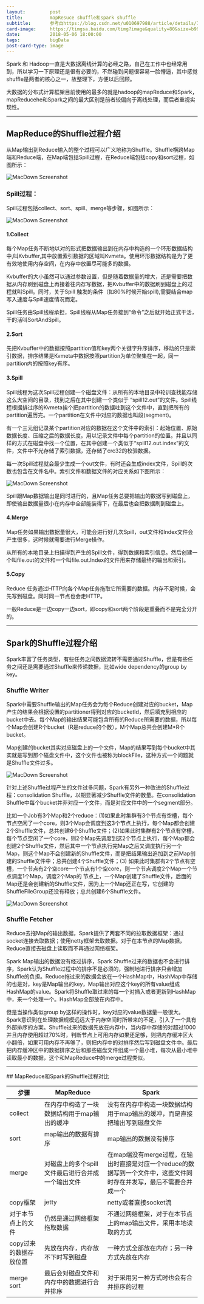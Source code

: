 ```yaml
---
layout:         post
title:          mapResuce shuffle和spark shuffle
subtitle:       参考自https://blog.csdn.net/u010697988/article/details/70173104
card-image:     https://timgsa.baidu.com/timg?image&quality=80&size=b9999_10000&sec=1525610003200&di=7e387b19d0053abe5036e237d6781b46&imgtype=0&src=http%3A%2F%2Fpic3.16pic.com%2F00%2F54%2F82%2F16pic_5482049_b.jpg
date:           2018-05-06 18:00:00
tags:           bigData
post-card-type: image
---
```


Spark 和 Hadoop一直是大数据离线计算的必经之路，自己在工作中也经常用到，所以学习一下原理还是很有必要的，不然碰到问题很容易一脸懵逼，其中感觉shuffle是两者的核心之一，故整理下，方便以后回顾。

大数据的分布式计算框架目前使用的最多的就是hadoop的mapReduce和Spark，mapReducehe和Spark之间的最大区别是前者较偏向于离线处理，而后者重视实现性。

<hr>

## MapReduce的Shuffle过程介绍
从Map输出到Reduce输入的整个过程可以广义地称为Shuffle。Shuffle横跨Map端和Reduce端，在Map端包括Spill过程，在Reduce端包括copy和sort过程，如图所示：

![MacDown Screenshot](http://static.open-open.com/lib/uploadImg/20140521/20140521222449_182.jpg)

### Spill过程：

Spill过程包括collect、sort、spill、merge等步骤，如图所示：

![MacDown Screenshot](http://static.open-open.com/lib/uploadImg/20140521/20140521222449_800.jpg)

#### 1.Collect
每个Map任务不断地以对的形式把数据输出到在内存中构造的一个环形数据结构中,叫Kvbuffer,其中放置索引数据的区域叫Kvmeta。使用环形数据结构是为了更有效地使用内存空间，在内存中放置尽可能多的数据。

Kvbuffer的大小虽然可以通过参数设置，但是随着数据量的增大，还是需要把数据从内存刷到磁盘上再接着往内存写数据，把Kvbuffer中的数据刷到磁盘上的过程就叫Spill。同时，关于Spill 触发的条件（如80%时候开始spill),需要结合map写入速度与Spill速度情况而定。

Spill任务由Spill线程承担，Spill线程从Map任务接到“命令”之后就开始正式干活，干的活叫SortAndSpill。

#### 2.Sort
先把Kvbuffer中的数据按照partition值和key两个关键字升序排序，移动的只是索引数据，排序结果是Kvmeta中数据按照partition为单位聚集在一起，同一partition内的按照key有序。

#### 3.Spill
Spill线程为这次Spill过程创建一个磁盘文件：从所有的本地目录中轮训查找能存储这么大空间的目录，找到之后在其中创建一个类似于 “spill12.out”的文件。Spill线程根据排过序的Kvmeta挨个把partition的数据吐到这个文件中，直到把所有的partition遍历完。一个partition在文件中对应的数据也叫段(segment)。

有一个三元组记录某个partition对应的数据在这个文件中的索引：起始位置、原始数据长度、压缩之后的数据长度。用以记录文件中每个partition的位置。并且以同样的方式在磁盘中找一个位置，在其中创建一个类似于“spill12.out.index”的文件，文件中不光存储了索引数据，还存储了crc32的校验数据。

每一次Spill过程就会最少生成一个out文件，有时还会生成index文件，Spill的次数也包含在文件名中。索引文件和数据文件的对应关系如下图所示：

![MacDown Screenshot](http://static.open-open.com/lib/uploadImg/20140521/20140521222449_312.jpg)

Spill跟Map数据输出是同时进行的，且Map任务总要把输出的数据写到磁盘上，即使输出数据量很小在内存中全部能装得下，在最后也会把数据刷到磁盘上。

#### 4.Merge
Map任务如果输出数据量很大，可能会进行好几次Spill，out文件和Index文件会产生很多，这时候就需要进行Merge操作。

从所有的本地目录上扫描得到产生的Spill文件，得到数据和索引信息。然后创建一个叫file.out的文件和一个叫file.out.Index的文件用来存储最终的输出和索引。

#### 5.Copy
Reduce 任务通过HTTP向各个Map任务拖取它所需要的数据。内存不足时候，会先写到磁盘。同时同一节点也会走HTTP。

一般Reduce是一边copy一边sort，即copy和sort两个阶段是重叠而不是完全分开的。

<hr>

## Spark的Shuffle过程介绍
Spark丰富了任务类型，有些任务之间数据流转不需要通过Shuffle，但是有些任务之间还是需要通过Shuffle来传递数据，比如wide dependency的group by key。

### Shuffle Writer
Spark中需要Shuffle输出的Map任务会为每个Reduce创建对应的bucket，Map产生的结果会根据设置的partitioner得到对应的bucketId，然后填充到相应的bucket中去。每个Map的输出结果可能包含所有的Reduce所需要的数据，所以每个Map会创建R个bucket（R是reduce的个数），M个Map总共会创建M*R个bucket。

Map创建的bucket其实对应磁盘上的一个文件，Map的结果写到每个bucket中其实就是写到那个磁盘文件中，这个文件也被称为blockFile，这种方式一个问题就是Shuffle文件过多。

![MacDown Screenshot](http://static.open-open.com/lib/uploadImg/20140521/20140521222450_291.jpg)

针对上述Shuffle过程产生的文件过多问题，Spark有另外一种改进的Shuffle过程：consolidation Shuffle，以期显著减少Shuffle文件的数量。在consolidation Shuffle中每个bucket并非对应一个文件，而是对应文件中的一个segment部分。

比如一个Job有3个Map和2个reduce：(1)如果此时集群有3个节点有空槽，每个节点空闲了一个core，则3个Map会调度到这3个节点上执行，每个Map都会创建2个Shuffle文件，总共创建6个Shuffle文件；(2)如果此时集群有2个节点有空槽，每个节点空闲了一个core，则2个Map先调度到这2个节点上执行，每个Map都会创建2个Shuffle文件，然后其中一个节点执行完Map之后又调度执行另一个Map，则这个Map不会创建新的Shuffle文件，而是把结果输出追加到之前Map创建的Shuffle文件中；总共创建4个Shuffle文件；(3) 如果此时集群有2个节点有空槽，一个节点有2个空core一个节点有1个空core，则一个节点调度2个Map一个节点调度1个Map，调度2个Map的 节点上，一个Map创建了Shuffle文件，后面的Map还是会创建新的Shuffle文件，因为上一个Map还正在写，它创建的ShuffleFileGroup还没有释放；总共创建6个Shuffle文件。

![MacDown Screenshot](http://static.open-open.com/lib/uploadImg/20140521/20140521222450_728.jpg)

### Shuffle Fetcher
Reduce去拖Map的输出数据，Spark提供了两套不同的拉取数据框架：通过socket连接去取数据；使用netty框架去取数据。对于在本节点的Map数据，Reduce直接去磁盘上读取而不再通过网络框架。

Spark Map输出的数据没有经过排序，Spark Shuffle过来的数据也不会进行排序，Spark认为Shuffle过程中的排序不是必须的，强制地进行排序只会增加Shuffle的负担。Reduce拖过来的数据会放在一个HashMap中，HashMap中存储的也是对，key是Map输出的key，Map输出对应这个key的所有value组成HashMap的value。Spark将Shuffle取过来的每一个对插入或者更新到HashMap中，来一个处理一个。HashMap全部放在内存中。

但是当操作类似group by这样的操作时，key对应的value数据量一般很大。Spark意识到在处理数据规模远远大于内存空间时所带来的不足，引入了一个具有外部排序的方案。Shuffle过来的数据先放在内存中，当内存中存储的对超过1000并且内存使用超过70%时，判断节点上可用内存如果还足够，则把内存缓冲区大小翻倍，如果可用内存不再够了，则把内存中的对排序然后写到磁盘文件中。最后把内存缓冲区中的数据排序之后和那些磁盘文件组成一个最小堆，每次从最小堆中读取最小的数据，这个和MapReduce中的merge过程类似。
<hr />
## MapReduce和Spark的Shuffle过程对比

步骤  |  MapReduce | Spark 
------------ | ------------- | ------------
collect | 在内存中构造了一块数据结构用于map输出的缓冲  | 没有在内存中构造一块数据结构用于map输出的缓冲，而是直接把输出写到磁盘文件
sort | map输出的数据有排序  | map输出的数据没有排序
merge | 对磁盘上的多个spill文件最后进行合并成一个输出文件  | 在map端没有merge过程，在输出时直接是对应一个reduce的数据写到一个文件中，这些文件同时存在并发写，最后不需要合并成一个
copy框架 | jetty  | netty或者直接socket流
对于本节点上的文件 | 仍然是通过网络框架拖取数据  | 不通过网络框架，对于在本节点上的map输出文件，采用本地读取的方式
copy过来的数据存放位置 | 先放在内存，内存放不下时写到磁盘  | 一种方式全部放在内存；另一种方式先放在内存
merge sort | 最后会对磁盘文件和内存中的数据进行合并排序  | 对于采用另一种方式时也会有合并排序的过程

